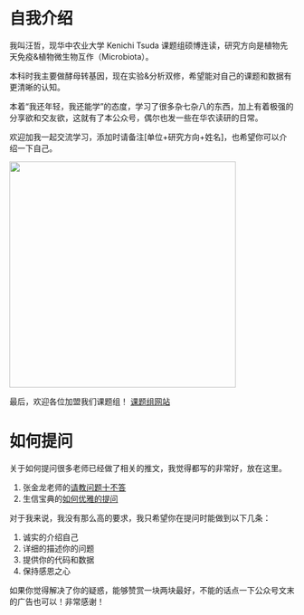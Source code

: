 # 自我介绍
我叫汪哲，现华中农业大学 Kenichi Tsuda 课题组硕博连读，研究方向是植物先天免疫&植物微生物互作（Microbiota）。

本科时我主要做酵母转基因，现在实验&分析双修，希望能对自己的课题和数据有更清晰的认知。

本着“我还年轻，我还能学”的态度，学习了很多杂七杂八的东西，加上有着极强的分享欲和交友欲，这就有了本公众号，偶尔也发一些在华农读研的日常。

欢迎加我一起交流学习，添加时请备注[单位+研究方向+姓名]，也希望你可以介绍一下自己。

<img src="https://files.mdnice.com/user/13938/918e9612-c021-4c6d-b634-5091806ed8a0.JPG" width="400px">

最后，欢迎各位加盟我们课题组！ [课题组网站](https://plantimmunity.hzau.edu.cn/)

# 如何提问
关于如何提问很多老师已经做了相关的推文，我觉得都写的非常好，放在这里。
1. 张金龙老师的[请教问题十不答](https://mp.weixin.qq.com/s/9EixzbyyKbQEpwnDoU_ddA)
2. 生信宝典的[如何优雅的提问](https://mp.weixin.qq.com/s/rfZ_9AlhP5XEW1T4ez990w)

对于我来说，我没有那么高的要求，我只希望你在提问时能做到以下几条：
1. 诚实的介绍自己
2. 详细的描述你的问题
3. 提供你的代码和数据
4. 保持感恩之心

如果你觉得解决了你的疑惑，能够赞赏一块两块最好，不能的话点一下公众号文末的广告也可以！非常感谢！
